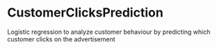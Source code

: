 # CustomerClicksPrediction
Logistic regression to analyze customer behaviour by predicting which customer clicks on the advertisement
